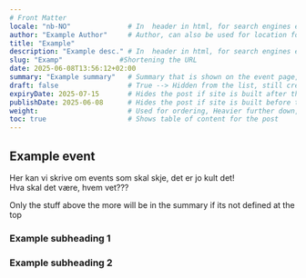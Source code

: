 ```yaml
---
# Front Matter
locale: "nb-NO"              # In  header in html, for search engines etc
author: "Example Author"     # Author, can also be used for location for the event?
title: "Example" 
description: "Example desc." # In  header in html, for search engines etc.
slug: "Examp"              #Shortening the URL
date: 2025-06-08T13:56:12+02:00
summary: "Example summary"   # Summary that is shown on the event page, overridden by "<!--more-->" in the post
draft: false                 # True --> Hidden from the list, still created, still linkable
expiryDate: 2025-07-15       # Hides the post if site is built after this date
publishDate: 2025-06-08      # Hides the post if site is built before this date
weight:                      # Used for ordering, Heavier further down, if no weight the heaviest, based on date 
toc: true                    # Shows table of content for the post
---
```


## Example event

Her kan vi skrive om events som skal skje, det er jo kult det!\
Hva skal det være, hvem vet???

<!--more-->
Only the stuff above the more will be in the summary if its not defined at the top

### Example subheading 1

### Example subheading 2